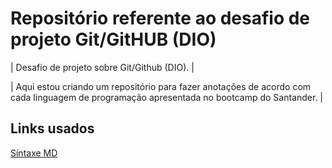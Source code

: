 # Repositório referente ao desafio de projeto Git/GitHUB (DIO)

| Desafio de projeto sobre Git/Github (DIO). |

| Aqui estou criando um repositório para fazer anotações de acordo com cada linguagem de programação apresentada no bootcamp do Santander. |  

## Links usados

[Síntaxe MD](https://www.markdownguide.org/basic-syntax/)
